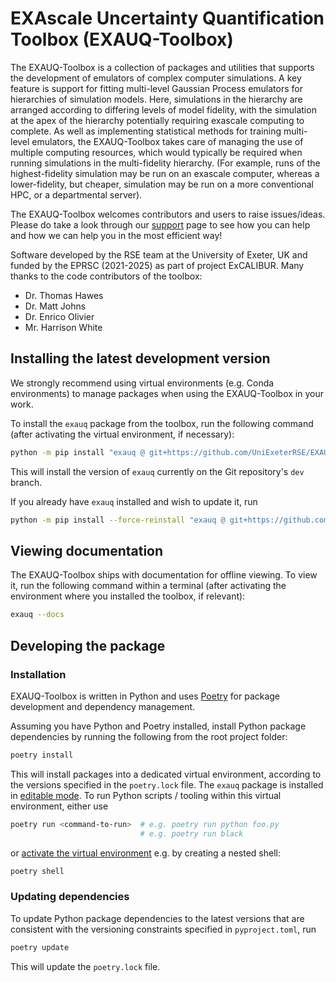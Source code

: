 # EXAscale Uncertainty Quantification Toolbox (EXAUQ-Toolbox)

The EXAUQ-Toolbox is a collection of packages and utilities that supports the development of
emulators of complex computer simulations. A key feature is support for fitting
multi-level Gaussian Process emulators for hierarchies of simulation models. Here, simulations in the
hierarchy are arranged according to differing levels of model fidelity, with the
simulation at the apex of the hierarchy potentially requiring exascale
computing to complete. As well as implementing statistical methods for training multi-level
emulators, the EXAUQ-Toolbox takes care of managing the use of multiple computing
resources, which would typically be required when running simulations in the
multi-fidelity hierarchy. (For example, runs of the highest-fidelity simulation may
be run on an exascale computer, whereas a lower-fidelity, but cheaper, simulation may be
run on a more conventional HPC, or a departmental server).

The EXAUQ-Toolbox welcomes contributors and users to raise issues/ideas. Please do take a look through 
our [support](support.md) page to see how you can help and how we can help you in the most efficient way!

Software developed by the RSE team at the University of Exeter, UK and funded by the EPRSC (2021-2025)
as part of project ExCALIBUR.
Many thanks to the code contributors of the toolbox:

  - Dr. Thomas Hawes
  - Dr. Matt Johns
  - Dr. Enrico Olivier
  - Mr. Harrison White
  
## Installing the latest development version

We strongly recommend using virtual environments (e.g. Conda environments) to
manage packages when using the EXAUQ-Toolbox in your work.

To install the `exauq` package from the toolbox, run the following command (after
activating the virtual environment, if necessary):

``` bash
python -m pip install "exauq @ git+https://github.com/UniExeterRSE/EXAUQ-Toolbox.git@dev"
```
This will install the version of `exauq` currently on the Git repository's `dev` branch.

If you already have `exauq` installed and wish to update it, run

``` bash
python -m pip install --force-reinstall "exauq @ git+https://github.com/UniExeterRSE/EXAUQ-Toolbox.git@dev"
```

## Viewing documentation

The EXAUQ-Toolbox ships with documentation for offline viewing. To view it, run
the following command within a terminal (after activating the environment where you
installed the toolbox, if relevant):

``` bash
exauq --docs
```

## Developing the package

### Installation

EXAUQ-Toolbox is written in Python and uses [Poetry](https://python-poetry.org/)
for package development and dependency management.

Assuming you have Python and Poetry installed, install Python package
dependencies by running the following from the root project folder:

```bash
poetry install
```

This will install packages into a dedicated virtual environment, according
to the versions specified in the `poetry.lock` file. The `exauq`
package is installed in [editable mode](https://pip.pypa.io/en/stable/topics/local-project-installs/#editable-installs).
To run Python scripts / tooling within this virtual environment, either use 

```bash
poetry run <command-to-run>  # e.g. poetry run python foo.py
                             # e.g. poetry run black
```

or [activate the virtual environment](https://python-poetry.org/docs/basic-usage/#activating-the-virtual-environment)
e.g. by creating a nested shell:

```bash
poetry shell
```

### Updating dependencies

To update Python package dependencies to the latest versions that are consistent
with the versioning constraints specified in `pyproject.toml`, run

```bash
poetry update
```

This will update the `poetry.lock` file.
